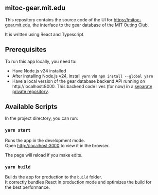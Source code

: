 ## mitoc-gear.mit.edu

This repository contains the source code of the UI for https://mitoc-gear.mit.edu, the interface to the gear database of the [MIT Outing Club](https://mitoc.mit.edu/). 

It is written using React and Typescript.


## Prerequisites

To run this app locally, you need to:
- Have Node.js v24 installed
- After installing Node.js v24, install `yarn` via `npm install --global yarn`
- Have a local version of the gear database backend API running on http://localhost:8000. This backend code lives (for now) in a [separate private repository](https://github.com/mitoc/gear-db-django).

## Available Scripts

In the project directory, you can run:

### `yarn start`

Runs the app in the development mode.<br />
Open [http://localhost:3000](http://localhost:3000) to view it in the browser.

The page will reload if you make edits.<br />

### `yarn build`

Builds the app for production to the `build` folder.<br />
It correctly bundles React in production mode and optimizes the build for the best performance.

